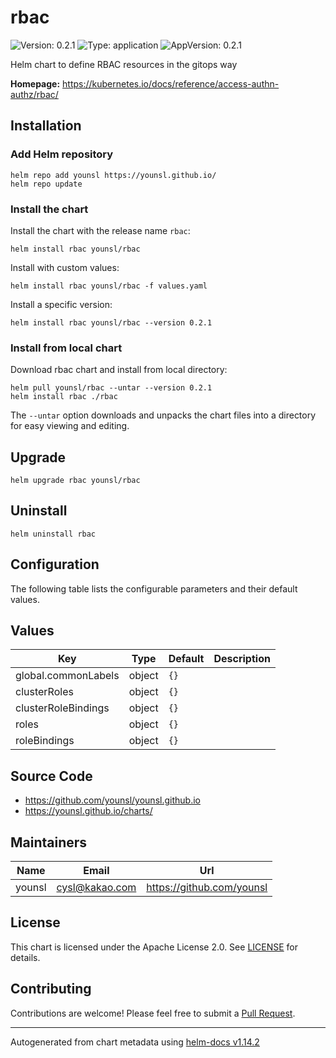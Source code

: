 # rbac

![Version: 0.2.1](https://img.shields.io/badge/Version-0.2.1-informational?style=flat-square) ![Type: application](https://img.shields.io/badge/Type-application-informational?style=flat-square) ![AppVersion: 0.2.1](https://img.shields.io/badge/AppVersion-0.2.1-informational?style=flat-square)

Helm chart to define RBAC resources in the gitops way

**Homepage:** <https://kubernetes.io/docs/reference/access-authn-authz/rbac/>

## Installation

### Add Helm repository

```console
helm repo add younsl https://younsl.github.io/
helm repo update
```

### Install the chart

Install the chart with the release name `rbac`:

```console
helm install rbac younsl/rbac
```

Install with custom values:

```console
helm install rbac younsl/rbac -f values.yaml
```

Install a specific version:

```console
helm install rbac younsl/rbac --version 0.2.1
```

### Install from local chart

Download rbac chart and install from local directory:

```console
helm pull younsl/rbac --untar --version 0.2.1
helm install rbac ./rbac
```

The `--untar` option downloads and unpacks the chart files into a directory for easy viewing and editing.

## Upgrade

```console
helm upgrade rbac younsl/rbac
```

## Uninstall

```console
helm uninstall rbac
```

## Configuration

The following table lists the configurable parameters and their default values.

## Values

| Key | Type | Default | Description |
|-----|------|---------|-------------|
| global.commonLabels | object | `{}` |  |
| clusterRoles | object | `{}` |  |
| clusterRoleBindings | object | `{}` |  |
| roles | object | `{}` |  |
| roleBindings | object | `{}` |  |

## Source Code

* <https://github.com/younsl/younsl.github.io>
* <https://younsl.github.io/charts/>

## Maintainers

| Name | Email | Url |
| ---- | ------ | --- |
| younsl | <cysl@kakao.com> | <https://github.com/younsl> |

## License

This chart is licensed under the Apache License 2.0. See [LICENSE](https://github.com/younsl/younsl.github.io/blob/main/LICENSE) for details.

## Contributing

Contributions are welcome! Please feel free to submit a [Pull Request](https://github.com/younsl/younsl.github.io/pulls).

----------------------------------------------
Autogenerated from chart metadata using [helm-docs v1.14.2](https://github.com/norwoodj/helm-docs/releases/v1.14.2)
